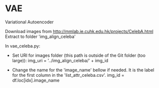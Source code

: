 # VAE
Variational Autoencoder

Download images from http://mmlab.ie.cuhk.edu.hk/projects/CelebA.html
Extract to folder 'img_align_celeba'

In vae_celeba.py:

- Set URI for images folder (this path is outside of the Git folder (too large)):
img_uri = '../img_align_celeba/' + img_id

- Change the name for the 'image_name' bellow if needed.
It is the label for the first column in the 'list_attr_celeba.csv'.
img_id = df.loc[idx].image_name
        
